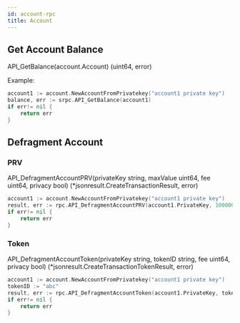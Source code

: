 ```yaml
---
id: account-rpc
title: Account
---
```


## Get Account Balance

API_GetBalance(account.Account) (uint64, error)

Example:

```go title="Example: get balance of Account 1"
account1 := account.NewAccountFromPrivatekey("account1 private key")
balance, err := srpc.API_GetBalance(account1)
if err!= nil {
    return err
}
```

## Defragment Account

### PRV

API_DefragmentAccountPRV(privateKey string, maxValue uint64, fee uint64, privacy bool) (\*jsonresult.CreateTransactionResult, error)

```go
account1 := account.NewAccountFromPrivatekey("account1 private key")
result, err := rpc.API_DefragmentAccountPRV(account1.PrivateKey, 10000000, -1, true)
if err!= nil {
    return err
}
```

### Token

API_DefragmentAccountToken(privateKey string, tokenID string, fee uint64, privacy bool) (\*jsonresult.CreateTransactionTokenResult, error)

```go
account1 := account.NewAccountFromPrivatekey("account1 private key")
tokenID := "abc"
result, err := rpc.API_DefragmentAccountToken(account1.PrivateKey, tokenID, -1, true)
if err!= nil {
    return err
}
```
